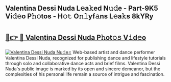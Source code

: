 ## Valentina Dessi Nuda L𝚎a𝚔ed N𝚞𝚍e - Part-9K5 Vi𝚍𝚎o P𝚑𝚘tos - H𝚘𝚝 O𝚗𝚕yf𝚊ns L𝚎a𝚔s 8kYRy

# <h2><a href="http://kfcwgx.oniu.top/?m=Valentina+Dessi+Nuda">🔗👉 🔴 Valentina Dessi Nuda P𝚑ot𝚘𝚜 V𝚒d𝚎o</a></h2>

[![Valentina Dessi Nuda Nu𝚍e𝚜](https://i.imgur.com/0qMVB7G.gif)](http://kfcwgx.oniu.top/?m=Valentina+Dessi+Nuda)
Web-based artist and dance performer Valentina Dessi Nuda, recognized for publishing dance and lifestyle tutorials through solo and collaborative dance acts and brief films. Valentina Dessi Nuda's public image is marked by its open and sincere demeanor, but the complexities of his personal life remain a source of intrigue and fascination.  
